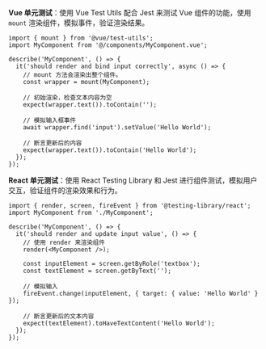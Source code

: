 **Vue 单元测试**：使用 Vue Test Utils 配合 Jest 来测试 Vue 组件的功能，使用 `mount` 渲染组件，模拟事件，验证渲染结果。

```
import { mount } from '@vue/test-utils';
import MyComponent from '@/components/MyComponent.vue';

describe('MyComponent', () => {
  it('should render and bind input correctly', async () => {
  	// mount 方法会渲染出整个组件。
    const wrapper = mount(MyComponent);

    // 初始渲染，检查文本内容为空
    expect(wrapper.text()).toContain('');

    // 模拟输入框事件
    await wrapper.find('input').setValue('Hello World');

    // 断言更新后的内容
    expect(wrapper.text()).toContain('Hello World');
  });
});

```





**React 单元测试**：使用 React Testing Library 和 Jest 进行组件测试，模拟用户交互，验证组件的渲染效果和行为。

```
import { render, screen, fireEvent } from '@testing-library/react';
import MyComponent from './MyComponent';

describe('MyComponent', () => {
  it('should render and update input value', () => {
  	// 使用 render 来渲染组件
    render(<MyComponent />);

    const inputElement = screen.getByRole('textbox');
    const textElement = screen.getByText('');

    // 模拟输入
    fireEvent.change(inputElement, { target: { value: 'Hello World' } });

    // 断言更新后的文本内容
    expect(textElement).toHaveTextContent('Hello World');
  });
});

```


